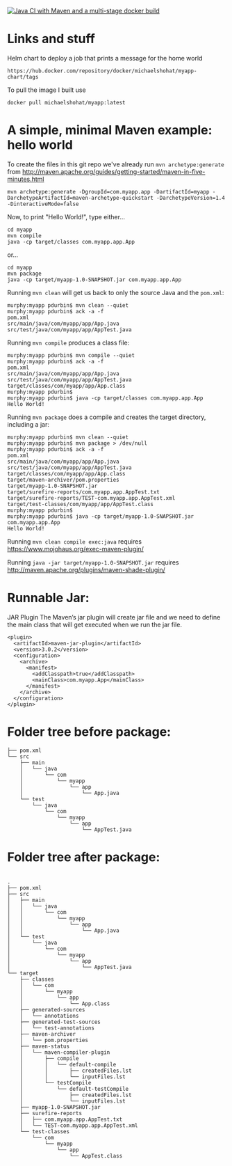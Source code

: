 [![Java CI with Maven and a multi-stage docker build](https://github.com/MichaelShohat/maven-hello-world/actions/workflows/pipeline.yaml/badge.svg)](https://github.com/MichaelShohat/maven-hello-world/actions/workflows/pipeline.yaml)

# Links and stuff
Helm chart to deploy a job that prints a message for the home world

`https://hub.docker.com/repository/docker/michaelshohat/myapp-chart/tags`

To pull the image I built use

`docker pull michaelshohat/myapp:latest`

# A simple, minimal Maven example: hello world

To create the files in this git repo we've already run `mvn archetype:generate` from http://maven.apache.org/guides/getting-started/maven-in-five-minutes.html
    
    mvn archetype:generate -DgroupId=com.myapp.app -DartifactId=myapp -DarchetypeArtifactId=maven-archetype-quickstart -DarchetypeVersion=1.4 -DinteractiveMode=false

Now, to print "Hello World!", type either...

    cd myapp
    mvn compile
    java -cp target/classes com.myapp.app.App

or...

    cd myapp
    mvn package
    java -cp target/myapp-1.0-SNAPSHOT.jar com.myapp.app.App

Running `mvn clean` will get us back to only the source Java and the `pom.xml`:

    murphy:myapp pdurbin$ mvn clean --quiet
    murphy:myapp pdurbin$ ack -a -f
    pom.xml
    src/main/java/com/myapp/app/App.java
    src/test/java/com/myapp/app/AppTest.java

Running `mvn compile` produces a class file:

    murphy:myapp pdurbin$ mvn compile --quiet
    murphy:myapp pdurbin$ ack -a -f
    pom.xml
    src/main/java/com/myapp/app/App.java
    src/test/java/com/myapp/app/AppTest.java
    target/classes/com/myapp/app/App.class
    murphy:myapp pdurbin$ 
    murphy:myapp pdurbin$ java -cp target/classes com.myapp.app.App
    Hello World!

Running `mvn package` does a compile and creates the target directory, including a jar:

    murphy:myapp pdurbin$ mvn clean --quiet
    murphy:myapp pdurbin$ mvn package > /dev/null
    murphy:myapp pdurbin$ ack -a -f
    pom.xml
    src/main/java/com/myapp/app/App.java
    src/test/java/com/myapp/app/AppTest.java
    target/classes/com/myapp/app/App.class
    target/maven-archiver/pom.properties
    target/myapp-1.0-SNAPSHOT.jar
    target/surefire-reports/com.myapp.app.AppTest.txt
    target/surefire-reports/TEST-com.myapp.app.AppTest.xml
    target/test-classes/com/myapp/app/AppTest.class
    murphy:myapp pdurbin$ 
    murphy:myapp pdurbin$ java -cp target/myapp-1.0-SNAPSHOT.jar com.myapp.app.App
    Hello World!

Running `mvn clean compile exec:java` requires https://www.mojohaus.org/exec-maven-plugin/

Running `java -jar target/myapp-1.0-SNAPSHOT.jar` requires http://maven.apache.org/plugins/maven-shade-plugin/

# Runnable Jar:
JAR Plugin
The Maven’s jar plugin will create jar file and we need to define the main class that will get executed when we run the jar file.
```
<plugin>
  <artifactId>maven-jar-plugin</artifactId>
  <version>3.0.2</version>
  <configuration>
    <archive>
      <manifest>
        <addClasspath>true</addClasspath>
        <mainClass>com.myapp.App</mainClass>
      </manifest>
    </archive>
  </configuration>
</plugin>
```


# Folder tree before package:
```
├── pom.xml
└── src
    ├── main
    │   └── java
    │       └── com
    │           └── myapp
    │               └── app
    │                   └── App.java
    └── test
        └── java
            └── com
                └── myapp
                    └── app
                        └── AppTest.java

```
# Folder tree after package:
```

.
├── pom.xml
├── src
│   ├── main
│   │   └── java
│   │       └── com
│   │           └── myapp
│   │               └── app
│   │                   └── App.java
│   └── test
│       └── java
│           └── com
│               └── myapp
│                   └── app
│                       └── AppTest.java
└── target
    ├── classes
    │   └── com
    │       └── myapp
    │           └── app
    │               └── App.class
    ├── generated-sources
    │   └── annotations
    ├── generated-test-sources
    │   └── test-annotations
    ├── maven-archiver
    │   └── pom.properties
    ├── maven-status
    │   └── maven-compiler-plugin
    │       ├── compile
    │       │   └── default-compile
    │       │       ├── createdFiles.lst
    │       │       └── inputFiles.lst
    │       └── testCompile
    │           └── default-testCompile
    │               ├── createdFiles.lst
    │               └── inputFiles.lst
    ├── myapp-1.0-SNAPSHOT.jar
    ├── surefire-reports
    │   ├── com.myapp.app.AppTest.txt
    │   └── TEST-com.myapp.app.AppTest.xml
    └── test-classes
        └── com
            └── myapp
                └── app
                    └── AppTest.class
```
